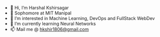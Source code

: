 - 👋 Hi, I’m Harshal Kshirsagar
- 🏫 Sophomore at MIT Manipal 
- 👀 I’m interested in Machine Learning, DevOps and FullStack WebDev
- 🌱 I’m currently learning Neural Networks 
- 📫 Mail me @ hkshir1806@gmail.com

<!---
harshalplus1/harshalplus1 is a ✨ special ✨ repository because its `README.md` (this file) appears on your GitHub profile.
You can click the Preview link to take a look at your changes.
--->
